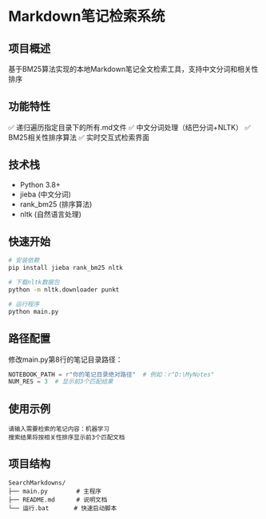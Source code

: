 # Markdown笔记检索系统

## 项目概述
基于BM25算法实现的本地Markdown笔记全文检索工具，支持中文分词和相关性排序

## 功能特性
✅ 递归遍历指定目录下的所有.md文件
✅ 中文分词处理（结巴分词+NLTK）
✅ BM25相关性排序算法
✅ 实时交互式检索界面

## 技术栈
- Python 3.8+
- jieba (中文分词)
- rank_bm25 (排序算法)
- nltk (自然语言处理)

## 快速开始
```bash
# 安装依赖
pip install jieba rank_bm25 nltk

# 下载nltk数据包
python -m nltk.downloader punkt

# 运行程序
python main.py
```

## 路径配置
修改main.py第8行的笔记目录路径：
```python
NOTEBOOK_PATH = r"你的笔记目录绝对路径"  # 例如：r"D:\MyNotes"
NUM_RES = 3  # 显示前3个匹配结果
```

## 使用示例
```
请输入需要检索的笔记内容：机器学习
搜索结果将按相关性排序显示前3个匹配文档
```

## 项目结构
```
SearchMarkdowns/
├── main.py        # 主程序
├── README.md      # 说明文档
└── 运行.bat       # 快速启动脚本
```